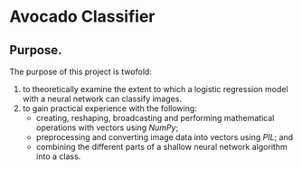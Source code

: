 # Avocado Classifier

## Purpose.

The purpose of this project is twofold: 
1. to theoretically examine the extent to which a logistic regression model with a neural network can classify images. 
2. to gain practical experience with the following: 
   - creating, reshaping, broadcasting and performing mathematical operations with vectors using *NumPy*;
   - preprocessing and converting image data into vectors using *PIL*; and
   - combining the different parts of a shallow neural network algorithm into a class.

